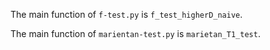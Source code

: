 The main function of `f-test.py` is `f_test_higherD_naive`.

The main function of `marientan-test.py` is `marietan_T1_test`.
